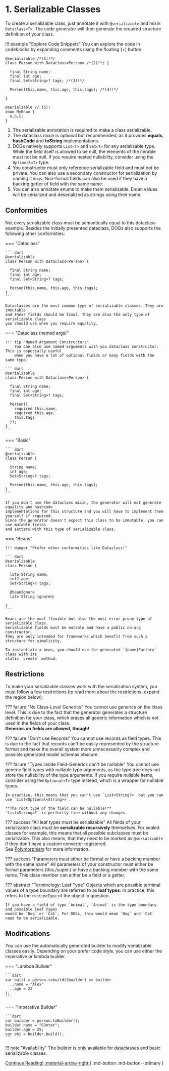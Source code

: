 # 1. Serializable Classes

To create a serializable class, just annotate it with `@serializable` and mixin
`Dataclass<T>`. The code generator will then generate the required structure definition of
your class.

!!! example "Explore Code Snippets"
    You can explore the code in codeblocks by expanding comments using the floating (+) button.

``` { .dart .annotate }
@serializable /*(1)!*/
class Person with Dataclass<Person> /*(2)!*/ {

  final String name;
  final int age;
  final Set<String>? tags; /*(3)!*/
  
  Person(this.name, this.age, this.tags); /*(4)!*/
  
}

@serialzable // (5)!
enum MyEnum { 
  a,b,c;
}
```

1. The serializable annotation is required to make a class serializable.
2. The dataclass mixin is optional but recommended, as it provides **equals**,
**hashCode** and **toString** implementations.
3. DOGs natively supports `List<T>` and `Set<T>` for any serializable type. While the field
itself is allowed to be null, the elements of the iterable must not be null.
If you require nested nullability, consider using the `Optional<T>` type.
4. You constructor must only reference serializable field and must not be private.
You can also use a secondary constructor for serialization by naming it `dogs`.
Non-formal fields can also be used if they have a backing getter of field with the same name.
5. You can also annotate enums to make them serializable.
Enum values will be serialized and deserialized as strings using their name.

## Conformities
Not every serializable class must be semantically equal to this dataclass example.
Besides the initially presented dataclass, DOGs also supports the following other
conformities:

=== "Dataclass"

    ``` dart
    @serializable
    class Person with Dataclass<Person> {
    
      final String name;
      final int age;
      final Set<String>? tags;
    
      Person(this.name, this.age, this.tags);
    }
    ```
    
    Dataclasses are the most common type of serializable classes. They are immutable
    and their fields should be final. They are also the only type of serializable class
    you should use when you require equality.

=== "Dataclass (named args)"

    !!! tip "Named Argument Constructors"
        You can also use named arguments with you dataclass constructor. This is especially useful
        when you have a lot of optional fields or many fields with the same type.

    ``` dart
    @serializable
    class Person with Dataclass<Person> {

      final String name;
      final int age;
      final Set<String>? tags;
    
      Person({
        required this.name,
        required this.age,
        this.tags
      });
    }
    ```

=== "Basic"

    ``` dart
    @serializable
    class Person {
    
      String name;
      int age;
      Set<String>? tags;
    
      Person(this.name, this.age, this.tags);
    }
    ```
    
    If you don't use the dataclass mixin, the generator will not generate equality and hashcode
    implementations for this structure and you will have to implement them yourself if required.
    Since the generator doesn't expect this class to be immutable, you can use mutable fields
    and setters with this type of serializable class.

=== "Beans"

    !!! danger "Prefer other conformities like Dataclass!"

    ``` dart
    @serializable
    class Person {
    
      late String name;
      int? age;
      Set<String>? tags;
    
      @beanIgnore
      late String ignored;
    
    }
    ```

    Beans are the most flexible but also the most error prone type of serializable class.
    Serializable fields must be mutable and have a public no-arg constructor.
    They are only intended for frameworks which benefit from such a structure for simplicity.
    
    To instantiate a bean, you should use the generated `{name}Factory` class with its 
    static `create` method.

## Restrictions
To make your serializable classes work with the serialization system, you must follow a few
restrictions (to read more about the restrictions, expand the region below).

??? failure "No Class-Level Generics"
    You cannot use generics on the class level. This is due to the fact that the generator
    generates a structure definition for your class, which erases all generic information which
    is not used in the fields of your class.  
    **Generics on fields are allowed, though!**

??? failure "Don't use Records"
    You cannot use records as field types. This is due to the fact that records can't be easily
    represented by the structure format and make the overall system more unnecessarily complex and
    possible generated model schemas obscure.

??? failure "Types inside Field-Generics can't be nullable"
    You cannot use generic field types with nullable type arguments, as the type tree does not
    store the nullability of the type arguments. If you require nullable items, consider using
    the `Optional<T>` type instead, which is a wrapper for nullable types.

    In practice, this means that you can't use `List<String?>` but you can use `List<Optional<String>>`.
  
    **The root type of the field can be nullable!**  
    `List<String>?` is perfectly fine without any changes.

??? success "All leaf types must be serializable"
    All fields of your serializable class must be **serializable recursively** themselves.
    For sealed classes for example, this means that all possible subclasses must be serializable. 
    This also means, that they need to be marked as `@serializable` if they don't have a custom
    converter registered.  
    See [Polymorphism](/polymorphism) for more information.

??? success "Parameters must either be formal or have a backing member with the same name"
    All parameters of your constructor must either be formal parameters (this./super.) or have a
    backing member with the same name. This class member can either be a field or a getter.

??? abstract "Terminology: Leaf Type"
    Objects which are possible terminal values of a type boundary are referred to as **leaf types**.
    In practice, this refers to the `runtimeType` of the object in question.

    If you have a field of type `Animal`, `Animal` is the type boundary and possible leaf types
    would be `Dog` or `Cat`. For DOGs, this would mean `Dog` and `Cat` need to be serializable.

## Modifications

You can use the automatically generated builder to modify serializable classes easily.
Depending on your prefer code style, you can use either the imperative or lambda builder.

=== "Lambda Builder"

    ```dart
    var built = person.rebuild((builder) => builder
      ..name = "Alex"
      ..age = 22
    );
    ```

=== "Imperative Builder"

    ```dart
    var builder = person.toBuilder();
    builder.name = "Günter";
    builder.age = 25;
    var obj = builder.build();
    ```

!!! note "Availability"
    The builder is only available for dataclasses and basic serializable classes.

[Continue Reading! :material-arrow-right:](/serialization/){ .md-button .md-button--primary }